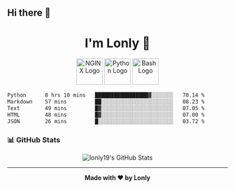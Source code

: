 ## Hi there 👋

<h1 align="center">I'm Lonly 👋</h1>

<p align="center">
  <img src="https://www.vectorlogo.zone/logos/nginx/nginx-ar21.svg" alt="NGINX Logo" height="60"/>
  <img src="https://www.vectorlogo.zone/logos/python/python-ar21.svg" alt="Python Logo" height="60"/>
  <img src="https://bashlogo.com/img/logo/png/full_colored_light.png" alt="Bash Logo" height="60"/>
</p>

 <!--START_SECTION:waka-->

```txt
Python      8 hrs 10 mins   █████████████████▓░░░░░░░   70.14 %
Markdown    57 mins         ██░░░░░░░░░░░░░░░░░░░░░░░   08.23 %
Text        49 mins         █▓░░░░░░░░░░░░░░░░░░░░░░░   07.05 %
HTML        48 mins         █▓░░░░░░░░░░░░░░░░░░░░░░░   07.00 %
JSON        26 mins         █░░░░░░░░░░░░░░░░░░░░░░░░   03.72 %
```

<!--END_SECTION:waka-->

### 📊 GitHub Stats
<p align="center">
  <img src="https://github-readme-stats.vercel.app/api?username=lonly19&show_icons=true&theme=radical" alt="lonly19's GitHub Stats"/>
</p>

---

<p align="center">
  <b>Made with ❤️ by Lonly</b>
</p>
